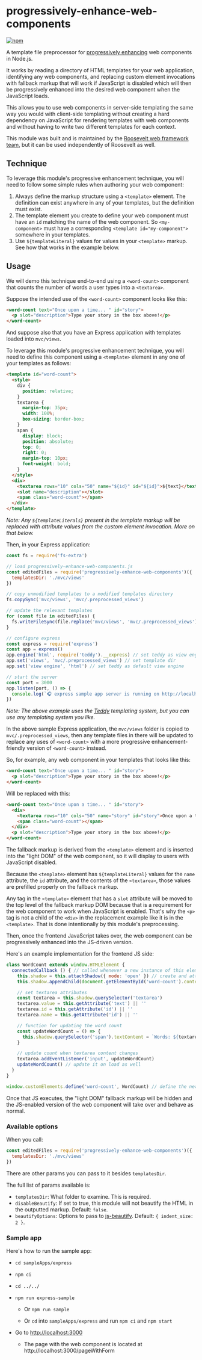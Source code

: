 progressively-enhance-web-components
===

[![npm](https://img.shields.io/npm/v/progressively-enhance-web-components.svg)](https://www.npmjs.com/package/progressively-enhance-web-components)

A template file preprocessor for [progressively enhancing](https://en.wikipedia.org/wiki/Progressive_enhancement) web components in Node.js.

It works by reading a directory of HTML templates for your web application, identifying any web components, and replacing custom element invocations with fallback markup that will work if JavaScript is disabled which will then be progressively enhanced into the desired web component when the JavaScript loads.

This allows you to use web components in server-side templating the same way you would with client-side templating without creating a hard dependency on JavaScript for rendering templates with web components and without having to write two different templates for each context.

This module was built and is maintained by the [Roosevelt web framework](https://github.com/rooseveltframework/roosevelt) [team](https://github.com/orgs/rooseveltframework/people), but it can be used independently of Roosevelt as well.

## Technique

To leverage this module's progressive enhancement technique, you will need to follow some simple rules when authoring your web component:

1. Always define the markup structure using a `<template>` element. The definition can exist anywhere in any of your templates, but the definition must exist.
2. The template element you create to define your web component must have an `id` matching the name of the web component. So `<my-component>` must have a corresponding `<template id="my-component">` somewhere in your templates.
3. Use `${templateLiteral}` values for values in your `<template>` markup. See how that works in the example below.

## Usage

We will demo this technique end-to-end using a `<word-count>` component that counts the number of words a user types into a `<textarea>`.

Suppose the intended use of the `<word-count>` component looks like this:

```html
<word-count text="Once upon a time... " id="story">
  <p slot="description">Type your story in the box above!</p>
</word-count>
```

And suppose also that you have an Express application with templates loaded into `mvc/views`.

To leverage this module's progressive enhancement technique, you will need to define this component using a `<template>` element in any one of your templates as follows:

```html
<template id="word-count">
  <style>
    div {
      position: relative;
    }
    textarea {
      margin-top: 35px;
      width: 100%;
      box-sizing: border-box;
    }
    span {
      display: block;
      position: absolute;
      top: 0;
      right: 0;
      margin-top: 10px;
      font-weight: bold;
    }
  </style>
  <div>
    <textarea rows="10" cols="50" name="${id}" id="${id}">${text}</textarea>
    <slot name="description"></slot>
    <span class="word-count"></span>
  </div>
</template>
```

*Note: Any `${templateLiterals}` present in the template markup will be replaced with attribute values from the custom element invocation. More on that below.*

Then, in your Express application:

```javascript
const fs = require('fs-extra')

// load progressively-enhance-web-components.js
const editedFiles = require('progressively-enhance-web-components')({
  templatesDir: './mvc/views'
})

// copy unmodified templates to a modified templates directory
fs.copySync('mvc/views', 'mvc/.preprocessed_views')

// update the relevant templates
for (const file in editedFiles) {
  fs.writeFileSync(file.replace('mvc/views', 'mvc/.preprocessed_views'), editedFiles[file])
}

// configure express
const express = require('express')
const app = express()
app.engine('html', require('teddy').__express) // set teddy as view engine that will load html files
app.set('views', 'mvc/.preprocessed_views') // set template dir
app.set('view engine', 'html') // set teddy as default view engine

// start the server
const port = 3000
app.listen(port, () => {
  console.log(`🎧 express sample app server is running on http://localhost:${port}`)
})
```

*Note: The above example uses the [Teddy](https://github.com/rooseveltframework/teddy) templating system, but you can use any templating system you like.*

In the above sample Express application, the `mvc/views` folder is copied to `mvc/.preprocessed_views`, then any template files in there will be updated to replace any uses of `<word-count>` with a more progressive enhancement-friendly version of `<word-count>` instead.

So, for example, any web component in your templates that looks like this:

```html
<word-count text="Once upon a time... " id="story">
  <p slot="description">Type your story in the box above!</p>
</word-count>
```

Will be replaced with this:

```html
<word-count text="Once upon a time... " id="story">
  <div>
    <textarea rows="10" cols="50" name="story" id="story">Once upon a time... </textarea>
    <span class="word-count"></span>
  </div>
  <p slot="description">Type your story in the box above!</p>
</word-count>
```

The fallback markup is derived from the `<template>` element and is inserted into the "light DOM" of the web component, so it will display to users with JavaScript disabled.

Because the `<template>` element has `${templateLiteral}` values for the `name` attribute, the `id` attribute, and the contents of the `<textarea>`, those values are prefilled properly on the fallback markup.

Any tag in the `<template>` element that has a `slot` attribute will be moved to the top level of the fallback markup DOM because that is a requirement for the web component to work when JavaScript is enabled. That's why the `<p>` tag is not a child of the `<div>` in the replacement example like it is in the `<template>`. That is done intentionally by this module's preprocessing.

Then, once the frontend JavaScript takes over, the web component can be progressively enhanced into the JS-driven version.

Here's an example implementation for the frontend JS side:

```javascript
class WordCount extends window.HTMLElement {
  connectedCallback () { // called whenever a new instance of this element is inserted into the dom
    this.shadow = this.attachShadow({ mode: 'open' }) // create and attach a shadow dom to the custom element
    this.shadow.appendChild(document.getElementById('word-count').content.cloneNode(true)) // create the elements in the shadow dom from the template element

    // set textarea attributes
    const textarea = this.shadow.querySelector('textarea')
    textarea.value = this.getAttribute('text') || ''
    textarea.id = this.getAttribute('id') || ''
    textarea.name = this.getAttribute('id') || ''

    // function for updating the word count
    const updateWordCount = () => {
      this.shadow.querySelector('span').textContent = `Words: ${textarea.value.trim().split(/\s+/g).filter(a => a.trim().length > 0).length}`
    }

    // update count when textarea content changes
    textarea.addEventListener('input', updateWordCount)
    updateWordCount() // update it on load as well
  }
}

window.customElements.define('word-count', WordCount) // define the new element
```

Once that JS executes, the "light DOM" fallback markup will be hidden and the JS-enabled version of the web component will take over and behave as normal.

### Available options

When you call:

```javascript
const editedFiles = require('progressively-enhance-web-components')({
  templatesDir: './mvc/views'
})
```

There are other params you can pass to it besides `templatesDir`.

The full list of params available is:

- `templatesDir`: What folder to examine. This is required.
- `disableBeautify`: If set to true, this module will not beautify the HTML in the outputted markup. Default: `false`.
- `beautifyOptions`: Options to pass to [js-beautify](https://github.com/beautifier/js-beautify). Default: `{ indent_size: 2 }`.

### Sample app

Here's how to run the sample app:

- `cd sampleApps/express`

- `npm ci`

- `cd ../../`

- `npm run express-sample`

  - Or `npm run sample`

  - Or `cd` into `sampleApps/express` and run `npm ci` and `npm start`

- Go to [http://localhost:3000](http://localhost:3000)

  - The page with the web component is located at http://localhost:3000/pageWithForm
